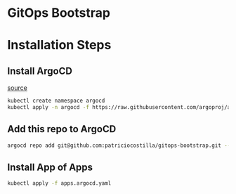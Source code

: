 # GitOps Bootstrap

# Installation Steps

## Install ArgoCD

[source](https://argo-cd.readthedocs.io/en/stable/getting_started/)

```sh
kubectl create namespace argocd
kubectl apply -n argocd -f https://raw.githubusercontent.com/argoproj/argo-cd/stable/manifests/install.yaml
```

## Add this repo to ArgoCD

```sh
argocd repo add git@github.com:patriciocostilla/gitops-bootstrap.git --ssh-private-key-path ~/.ssh/id_rsa_argo
```

## Install App of Apps

```sh
kubectl apply -f apps.argocd.yaml
```